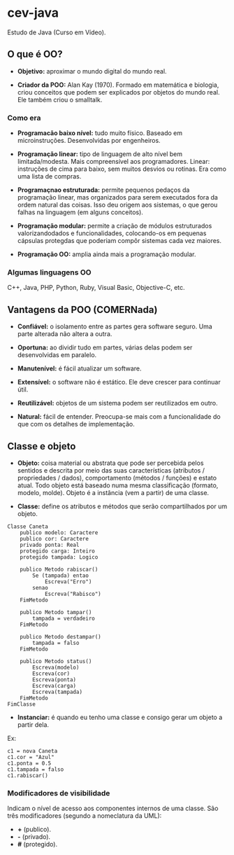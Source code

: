 # cev-java
Estudo de Java (Curso em Vídeo).

## O que é OO?
- **Objetivo:** aproximar o mundo digital do mundo real.

- **Criador da POO:** Alan Kay (1970). Formado em matemática e biologia, criou conceitos que podem ser explicados por objetos do mundo real. Ele também criou o smalltalk.

### Como era
- **Programacão baixo nível:** tudo muito físico. Baseado em microinstruções. Desenvolvidas por engenheiros.

- **Programação linear:** tipo de linguagem de alto nível bem limitada/modesta. Mais compreensível aos programadores. Linear: instruções de cima para baixo, sem muitos desvios ou rotinas. Era como uma lista de compras.

- **Programaçnao estruturada:** permite pequenos pedaços da programação linear, mas organizados para serem executados fora da ordem natural das coisas. Isso deu origem aos sistemas, o que gerou falhas na linguagem (em alguns conceitos).

- **Programação modular:** permite a criação de módulos estruturados valorizandodados e funcionalidades, colocando-os em pequenas cápsulas protegdas que poderiam compôr sistemas cada vez maiores.

- **Programação OO:** amplia ainda mais a programação modular.

### Algumas linguagens OO
C++, Java, PHP, Python, Ruby, Visual Basic, Objective-C, etc.

## Vantagens da POO (COMERNada)
- **Confiável:** o isolamento entre as partes gera software seguro. Uma parte alterada não altera a outra.

- **Oportuna:** ao dividir tudo em partes, várias delas podem ser desenvolvidas em paralelo.

- **Manutenível:** é fácil atualizar um software.

- **Extensível:** o software não é estático. Ele deve crescer para continuar útil.

- **Reutilizável:** objetos de um sistema podem ser reutilizados em outro.

- **Natural:** fácil de entender. Preocupa-se mais com a funcionalidade do que com os detalhes de implementação.

## Classe e objeto
- **Objeto:** coisa material ou abstrata que pode ser percebida pelos sentidos e descrita por meio das suas características (atributos / propriedades / dados), comportamento (métodos / funções) e estato atual. Todo objeto está baseado numa mesma classificação (formato, modelo, molde). Objeto é a instância (vem a partir) de uma classe.

- **Classe:** define os atributos e métodos que serão compartilhados por um objeto.

```
Classe Caneta
    publico modelo: Caractere
    publico cor: Caractere
    privado ponta: Real
    protegido carga: Inteiro
    protegido tampada: Logico

    publico Metodo rabiscar()
        Se (tampada) entao
            Escreva("Erro")
        senao
            Escreva("Rabisco")
    FimMetodo

    publico Metodo tampar()
        tampada = verdadeiro
    FimMetodo

    publico Metodo destampar()
        tampada = falso
    FimMetodo

    publico Metodo status()
        Escreva(modelo)
        Escreva(cor)
        Escreva(ponta)
        Escreva(carga)
        Escreva(tampada)
    FimMetodo
FimClasse
```

- **Instanciar:** é quando eu tenho uma classe e consigo gerar um objeto a partir dela.

Ex: 
```
c1 = nova Caneta
c1.cor = "Azul"
c1.ponta = 0.5
c1.tampada = falso
c1.rabiscar()
```

### Modificadores de visibilidade
Indicam o nível de acesso aos componentes internos de uma classe. São três modificadores (segundo a nomeclatura da UML):

- **+** (publico).
- **-** (privado).
- **#** (protegido).
